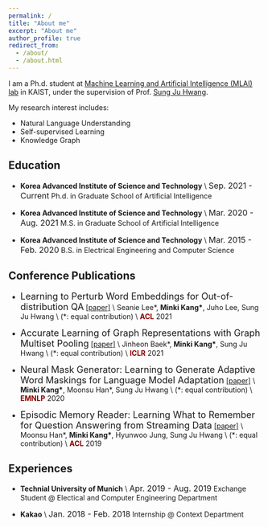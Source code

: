 ```yaml
---
permalink: /
title: "About me"
excerpt: "About me"
author_profile: true
redirect_from:
  - /about/
  - /about.html
---
```

I am a Ph.d. student at [Machine Learning and Artificial Intelligence (MLAI) lab](https://www.mlai-kaist.com/) in KAIST, under the supervision of Prof. [Sung Ju Hwang](http://www.sungjuhwang.com/).

My research interest includes:
- Natural Language Understanding
- Self-supervised Learning
- Knowledge Graph

## Education
- **Korea Advanced Institute of Science and Technology** \\
  <font size="3">Sep. 2021 - Current</font>
  Ph.d. in Graduate School of Artificial Intelligence

- **Korea Advanced Institute of Science and Technology** \\
  <font size="3">Mar. 2020 - Aug. 2021</font>
  M.S. in Graduate School of Artificial Intelligence

- **Korea Advanced Institute of Science and Technology** \\
  <font size="3">Mar. 2015 - Feb. 2020</font>
  B.S. in Electrical Engineering and Computer Science

## Conference Publications
- <font size="4">Learning to Perturb Word Embeddings for Out-of-distribution QA</font>
[[paper]](https://aclanthology.org/2021.acl-long.434.pdf) \\
Seanie Lee\*, **Minki Kang\***, Juho Lee, Sung Ju Hwang \\
(\*: equal contribution) \\
<span style="color:darkred">**ACL**</span> 2021

- <font size="4">Accurate Learning of Graph Representations with Graph Multiset Pooling</font>
[[paper]](https://openreview.net/pdf?id=JHcqXGaqiGn) \\
Jinheon Baek\*, **Minki Kang\***, Sung Ju Hwang \\
(\*: equal contribution) \\
<span style="color:darkred">**ICLR**</span> 2021

- <font size="4">Neural Mask Generator: Learning to Generate Adaptive Word Maskings for Language Model Adaptation</font>
[[paper]](https://aclanthology.org/2020.emnlp-main.493.pdf) \\
**Minki Kang\***, Moonsu Han\*, Sung Ju Hwang \\
(\*: equal contribution) \\
<span style="color:darkred">**EMNLP**</span> 2020

- <font size="4">Episodic Memory Reader: Learning What to Remember for Question Answering from Streaming Data</font>
[[paper]](https://www.aclweb.org/anthology/P19-1434.pdf) \\
Moonsu Han\*, **Minki Kang\***, Hyunwoo Jung, Sung Ju Hwang \\
(\*: equal contribution) \\
<span style="color:darkred">**ACL**</span> 2019

## Experiences
- **Technial University of Munich** \\
  <font size="3">Apr. 2019 - Aug. 2019</font>
  Exchange Student @ Electical and Computer Engineering Department

- **Kakao** \\
  <font size="3">Jan. 2018 - Feb. 2018</font>
  Internship @ Context Department

